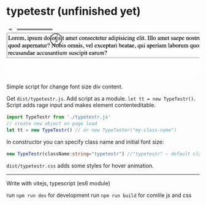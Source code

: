 # typetestr (unfinished yet)

![testr illustraition](test.gif)

Simple script for change font size div content.

Get `dist/typetestr.js`. Add script as a module. `let tt = new TypeTestr()`. Script adds rage input and makes element contenteditable.

```ts
import TypeTestr from './typetestr.js'
// create new object on page load
let tt = new TypeTestr() // or new TypeTester("my-class-name")
```

In constructor you can specify class name and initial font size:
```ts
new TypeTestr(className:string="typetestr") //"typetestr" — default class name
```
`dist/typetestr.css` adds some styles for hover animation.

---
Write with vitejs, typescript (es6 module)

run `npm run dev` for development
run `npm run build` for comlile js and css